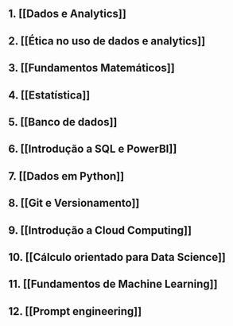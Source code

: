 
## 1. [[Dados e Analytics]]

## 2. [[Ética no uso de dados e analytics]]

## 3. [[Fundamentos Matemáticos]]

## 4. [[Estatística]]

## 5. [[Banco de dados]]

## 6. [[Introdução a SQL e PowerBI]]

## 7. [[Dados em Python]]

## 8. [[Git e Versionamento]]

## 9. [[Introdução a Cloud Computing]]

## 10. [[Cálculo orientado para Data Science]]

## 11. [[Fundamentos de Machine Learning]]

## 12. [[Prompt engineering]]

